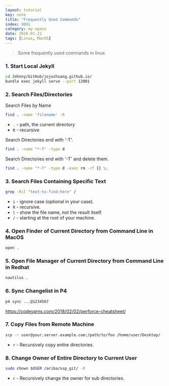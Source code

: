```yaml
---
layout: tutorial
key: note
title: "Frequently Used Commands"
index: 9001
category: my-space
date: 2016-01-21
tags: [Linux, MacOS]
---
```


> Some frequently used commands in linux.

### 1. Start Local Jekyll
```sh
cd Johnny/GitHub/jojozhuang.github.io/
bundle exec jekyll serve --port 12001
```
### 2. Search Files/Directories
Search Files by Name
```sh
find . -name 'filename' -R
```
* `.` - path, the current directory
* `R` - recursive

Search Directories end with '-T'.
```sh
find . -name "*-T" -type d
```
Search Directories end with '-T' and delete them.
```sh
find . -name "*-T" -type d -exec rm -rf {} \;
```
### 3. Search Files Containing Specific Text
```sh
grep -Ril "text-to-find-here" /
```
* `i` - ignore case (optional in your case).
* `R` - recursive.
* `l` - show the file name, not the result itself.
* `/` - starting at the root of your machine.

### 4. Open Finder of Current Directory from Command Line in MacOS
```sh
open .
```
### 5. Open File Manager of Current Directory from Command Line in Redhat
```sh
nautilus .
```
### 6. Sync Changelist in P4
```sh
p4 sync ...@1234567
```

https://codeyarns.com/2018/02/02/perforce-cheatsheet/

### 7. Copy Files from Remote Machine
```sh
scp -r user@your.server.example.com:/path/to/foo /home/user/Desktop/
```
* `r` - Recursively copy entire directories.

### 8. Change Owner of Entire Directory to Current User
```sh
sudo chown $USER /ariba/ssp_git/ -R
```
* `r` - Recursively change the owner for sub directories.
